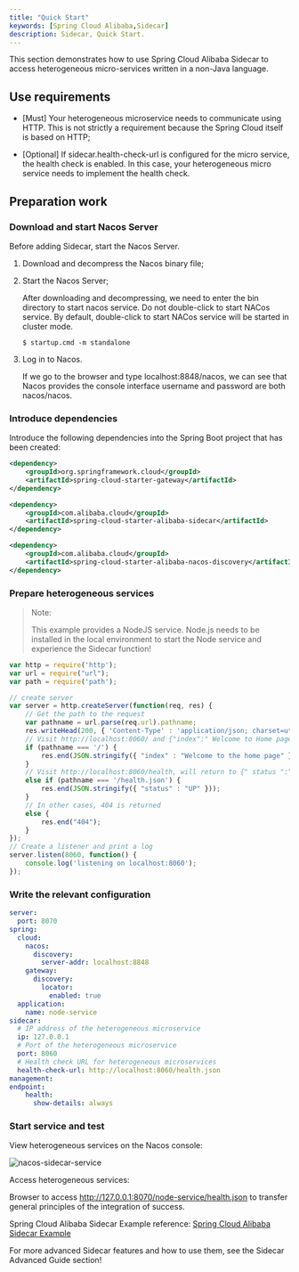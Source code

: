 ```yaml
---
title: "Quick Start"
keywords: [Spring Cloud Alibaba,Sidecar]
description: Sidecar, Quick Start.
---
```


This section demonstrates how to use Spring Cloud Alibaba Sidecar to access heterogeneous micro-services written in a non-Java language.

## Use requirements

- [Must] Your heterogeneous microservice needs to communicate using HTTP. This is not strictly a requirement because the Spring Cloud itself is based on HTTP;

- [Optional] If sidecar.health-check-url is configured for the micro service, the health check is enabled. In this case, your heterogeneous micro service needs to implement the health check.

## Preparation work

### Download and start Nacos Server

Before adding Sidecar, start the Nacos Server.

1. Download and decompress the Nacos binary file;

2. Start the Nacos Server;

    After downloading and decompressing, we need to enter the bin directory to start nacos service. Do not double-click to start NACos service. By default, double-click to start NACos service will be started in cluster mode.

    ```shell
    $ startup.cmd -m standalone
    ```

3. Log in to Nacos.

    If we go to the browser and type localhost:8848/nacos, we can see that Nacos provides the console interface username and password are both nacos/nacos.

### Introduce dependencies

Introduce the following dependencies into the Spring Boot project that has been created:

```xml
<dependency>
    <groupId>org.springframework.cloud</groupId>
    <artifactId>spring-cloud-starter-gateway</artifactId>
</dependency>

<dependency>
    <groupId>com.alibaba.cloud</groupId>
    <artifactId>spring-cloud-starter-alibaba-sidecar</artifactId>
</dependency>

<dependency>
    <groupId>com.alibaba.cloud</groupId>
    <artifactId>spring-cloud-starter-alibaba-nacos-discovery</artifactId>
</dependency>
```

### Prepare heterogeneous services

> Note:
>
> This example provides a NodeJS service. Node.js needs to be installed in the local environment to start the Node service and experience the Sidecar function!

```javascript
var http = require('http');
var url = require("url");
var path = require('path');

// create server
var server = http.createServer(function(req, res) {
    // Get the path to the request
    var pathname = url.parse(req.url).pathname;
    res.writeHead(200, { 'Content-Type' : 'application/json; charset=utf-8' });
    // Visit http://localhost:8060/ and {"index":" Welcome to Home page "}
    if (pathname === '/') {
        res.end(JSON.stringify({ "index" : "Welcome to the home page" }));
    }
    // Visit http://localhost:8060/health, will return to {" status ":" UP "}
    else if (pathname === '/health.json') {
        res.end(JSON.stringify({ "status" : "UP" }));
    }
    // In other cases, 404 is returned
    else {
        res.end("404");
    }
});
// Create a listener and print a log
server.listen(8060, function() {
    console.log('listening on localhost:8060');
});
```

### Write the relevant configuration

```yaml
server:
  port: 8070
spring:
  cloud:
    nacos:
      discovery:
        server-addr: localhost:8848
    gateway:
      discovery:
        locator:
          enabled: true
  application:
    name: node-service
sidecar:
  # IP address of the heterogeneous microservice
  ip: 127.0.0.1
  # Port of the heterogeneous microservice
  port: 8060
  # Health check URL for heterogeneous microservices
  health-check-url: http://localhost:8060/health.json
management:
endpoint:
    health:
      show-details: always
```
### Start service and test

View heterogeneous services on the Nacos console:

![nacos-sidecar-service](https://camo.githubusercontent.com/7e83efe854ab9dafc306daea8bc4281e05e2c69e4481a7c474d535ddabc1b621/68747470733a2f2f63646e2e6e6c61726b2e636f6d2f79757175652f302f323032322f706e672f313735323238302f313636323534383332343333372d35363663633832342d346430382d343034312d616338332d3139363863373334376139652e706e67)

Access heterogeneous services:

Browser to access http://127.0.0.1:8070/node-service/health.json to transfer general principles of the integration of success.

Spring Cloud Alibaba Sidecar Example reference: [Spring Cloud Alibaba Sidecar Example](https://github.com/alibaba/spring-cloud-alibaba/tree/2022.x/spring-cloud-alibaba-examples/spring-cloud-alibaba-sidecar-examples/spring-cloud-alibaba-sidecar-nacos-example)

For more advanced Sidecar features and how to use them, see the Sidecar Advanced Guide section!